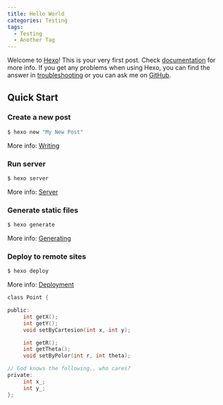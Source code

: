 ```yaml
---
title: Hello World
categories: Testing
tags:
  - Testing
  - Another Tag
---
```

Welcome to [Hexo](https://hexo.io/)! This is your very first post. Check [documentation](https://hexo.io/docs/) for more info. If you get any problems when using Hexo, you can find the answer in [troubleshooting](https://hexo.io/docs/troubleshooting.html) or you can ask me on [GitHub](https://github.com/hexojs/hexo/issues).

## Quick Start

### Create a new post

``` bash
$ hexo new "My New Post"
```

More info: [Writing](https://hexo.io/docs/writing.html)

### Run server

``` bash
$ hexo server
```

More info: [Server](https://hexo.io/docs/server.html)

### Generate static files

``` bash
$ hexo generate
```

More info: [Generating](https://hexo.io/docs/generating.html)

### Deploy to remote sites

``` bash
$ hexo deploy
```

More info: [Deployment](https://hexo.io/docs/deployment.html)


``` c
class Point {

public:
     int getX();
     int getY();
     void setByCartesion(int x, int y);

     int getR();
     int getTheta();     
     void setByPolor(int r, int theta);

// God knows the following.. who cares?    
private:
     int x_; 
     int y_;
};
```
